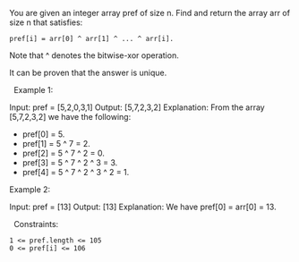 You are given an integer array pref of size n. Find and return the array arr of size n that satisfies:


	pref[i] = arr[0] ^ arr[1] ^ ... ^ arr[i].


Note that ^ denotes the bitwise-xor operation.

It can be proven that the answer is unique.

 
Example 1:

Input: pref = [5,2,0,3,1]
Output: [5,7,2,3,2]
Explanation: From the array [5,7,2,3,2] we have the following:
- pref[0] = 5.
- pref[1] = 5 ^ 7 = 2.
- pref[2] = 5 ^ 7 ^ 2 = 0.
- pref[3] = 5 ^ 7 ^ 2 ^ 3 = 3.
- pref[4] = 5 ^ 7 ^ 2 ^ 3 ^ 2 = 1.


Example 2:

Input: pref = [13]
Output: [13]
Explanation: We have pref[0] = arr[0] = 13.


 
Constraints:


	1 <= pref.length <= 105
	0 <= pref[i] <= 106

